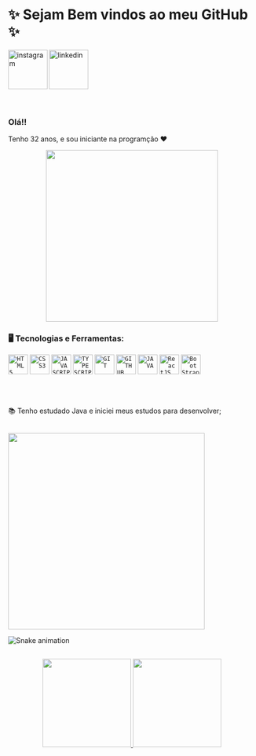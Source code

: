 

<!--

**GabriellyBP/GabriellyBP** is a ✨ _special_ ✨ repository because its `README.md` (this file) appears on your GitHub profile.

Here are some ideas to get you started:

- 🔭 I’m currently working on ...
- 🌱 I’m currently learning ...
- 👯 I’m looking to collaborate on ...
- 🤔 I’m looking for help with ...
- 💬 Ask me about ...
- 📫 How to reach me: ...
- 😄 Pronouns: ...
- ⚡ Fun fact: ...
  🤿
  📷
  ☕
  🎮
  🙃
-->

</br>
</br>

<div dsplay="inline-block">
 
  <h1 align="left">✨ Sejam Bem vindos ao meu GitHub ✨</h1>
  
 <a href="https://www.instagram.com/gbreganhola/">
    <img align="left" width="80px" src="https://i.ibb.co/qkGSp1D/instagram.png" alt="instagram" style="vertical-align:top;">
  </a> 
  <a href="https://www.linkedin.com/in/gabrielly-breganhola-7494a318b/">
    <img width="80px" src="https://i.ibb.co/RyZx12b/linkedin.png" alt="linkedin" style="vertical-align:top;">
  </a>
</div>



</br>
</br>

### Olá!!

Tenho 32  anos, e sou iniciante  na programção ❤

<p align="center">
  <img src="https://c.tenor.com/cuw6u4jbOuMAAAAC/cat-work-laptop.gif" width="350">
</p>


### 🖥️ Tecnologias e Ferramentas: 

<code><img width="40px" src="https://cdn.jsdelivr.net/gh/devicons/devicon/icons/html5/html5-original-wordmark.svg" title = "HTML5"/></code>
<code><img width="40px" src="https://cdn.jsdelivr.net/gh/devicons/devicon/icons/css3/css3-original-wordmark.svg" title = "CSS3"/></code>
<code><img width="40px" src="https://cdn.jsdelivr.net/gh/devicons/devicon/icons/javascript/javascript-original.svg" title = "JAVASCRIPT"/></code>
<code><img width="40px" src="https://cdn.jsdelivr.net/npm/simple-icons@3.13.0/icons/typescript.svg" title = "TYPESCRIPT"/></code>
<code><img width="40px" src="https://cdn.jsdelivr.net/gh/devicons/devicon/icons/git/git-original.svg" title = "GIT"/></code>
<code><img width="40px" src="https://cdn.jsdelivr.net/gh/devicons/devicon/icons/github/github-original.svg" title = "GITHUB"/></code>
<code><img width="40px" src="https://cdn.jsdelivr.net/gh/devicons/devicon/icons/java/java-original.svg" title = "JAVA"/></code>
<code><img width="40px" src="https://cdn.jsdelivr.net/gh/devicons/devicon/icons/react/react-original.svg" title="ReactJS"/></code>
<code><img width="40px" src="https://cdn.jsdelivr.net/gh/devicons/devicon/icons/bootstrap/bootstrap-original.svg" title="BootStrap"/></code>


</br>
</br>

<div display="inline-block">
 <p align="left">📚 Tenho estudado Java e iniciei meus estudos para desenvolver;</p>

</br>
<img width="400px" src="https://user-images.githubusercontent.com/97494920/190184042-ee540b26-6352-4f77-b1f4-80f5803d755b.png"/>

</br>




![Snake animation](https://github.com/GabriellyBP/GabriellyBP/blob/output/github-contribution-grid-snake.svg)



##
<p align="center">
<a href="https://github.com/GabriellyBP">
  <img height="180em" src="https://github-readme-stats-eight-theta.vercel.app/api?username=GabriellyBP&show_icons=true&theme=algolia&include_all_commits=true&count_private=true"/>
  <img height="180em" src="https://github-readme-stats-eight-theta.vercel.app/api/top-langs/?username=GabriellyBP&layout=compact&langs_count=8&theme=algolia"/>
</a>
</p>
